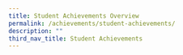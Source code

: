 ```yaml
---
title: Student Achievements Overview
permalink: /achievements/student-achievements/
description: ""
third_nav_title: Student Achievements
---
```

